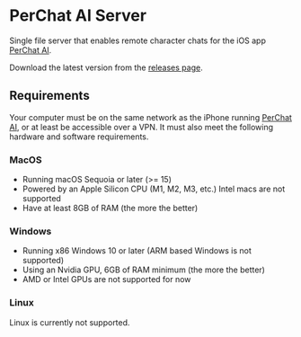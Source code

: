 # PerChat AI Server

Single file server that enables remote character chats for the iOS
app [PerChat AI](https://apps.apple.com/us/app/perchat-ai/id6572322893).

Download the latest version from the [releases page](https://github.com/Per-Chat-AI/perchat-server/releases).

## Requirements

Your computer must be on the same network as the iPhone
running [PerChat AI](https://apps.apple.com/us/app/perchat-ai/id6572322893), or at least be accessible over a VPN. It
must also meet the following hardware and software requirements.

### MacOS

- Running macOS Sequoia or later (>= 15)
- Powered by an Apple Silicon CPU (M1, M2, M3, etc.) Intel macs are not supported
- Have at least 8GB of RAM (the more the better)

### Windows

- Running x86 Windows 10 or later (ARM based Windows is not supported)
- Using an Nvidia GPU, 6GB of RAM minimum (the more the better)
- AMD or Intel GPUs are not supported for now

### Linux

Linux is currently not supported.